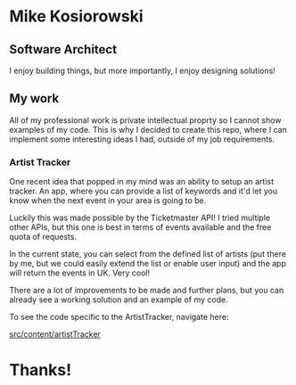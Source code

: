 # Mike Kosiorowski
## Software Architect
I enjoy building things, but more importantly, I enjoy designing solutions!
## My work
All of my professional work is private intellectual proprty so I cannot show examples of my code. 
This is why I decided to create this repo, where I can implement some interesting ideas I had, outside of my job requirements. 

### Artist Tracker
One recent idea that popped in my mind was an ability to setup an artist tracker. An app, where you can provide a list of keywords and it'd let you know when the next event in your area is going to be. 

Luckily this was made possible by the Ticketmaster API! I tried multiple other APIs, but this one is best in terms of events available and the free quota of requests.

In the current state, you can select from the defined list of artists (put there by me, but we could easily extend the list or enable user input) and the app will return the events in UK. Very cool! 

There are a lot of improvements to be made and further plans, but you can already see a working solution and an example of my code. 

To see the code specific to the ArtistTracker, navigate here: 

[src/content/artistTracker](https://github.com/MichaelTheHuman/mike-dev-gg/tree/main/src/content/artistTracker)

# Thanks!